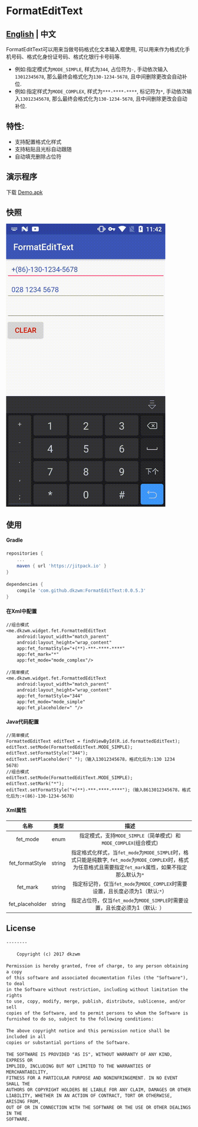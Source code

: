 # FormatEditText
## [English](https://github.com/dkzwm/FormatEditText/blob/master/README_EN.md) | 中文

FormatEditText可以用来当做号码格式化文本输入框使用, 可以用来作为格式化手机号码、格式化身份证号码、格式化银行卡号码等.    

- 例如:指定模式为`MODE_SIMPLE`, 样式为`344`, 占位符为`-`, 手动依次输入`13012345678`, 那么最终会格式化为`130-1234-5678`, 且中间删除更改会自动补位.
- 例如:指定样式为`MODE_COMPLEX`, 样式为`***-****-****`, 标记符为`*`, 手动依次输入`13012345678`, 那么最终会格式化为`130-1234-5678`, 且中间删除更改会自动补位.
## 特性:
 - 支持配置格式化样式
 - 支持粘贴且光标自动跟随
 - 自动填充删除占位符

## 演示程序
下载 [Demo.apk](https://raw.githubusercontent.com/dkzwm/FormatEditText/master/demo/demo.apk)    
## 快照
<img src='snapshot.gif'></img>
## 使用   
#### Gradle
```groovy
repositories {  
    ...
    maven { url 'https://jitpack.io' }  
}

dependencies {  
    compile 'com.github.dkzwm:FormatEditText:0.0.5.3'
}
``` 
#### 在Xml中配置
```
//组合模式
<me.dkzwm.widget.fet.FormattedEditText
    android:layout_width="match_parent"
    android:layout_height="wrap_content"
    app:fet_formatStyle="+(**)-***-****-****"
    app:fet_mark="*"
    app:fet_mode="mode_complex"/>

//简单模式
<me.dkzwm.widget.fet.FormattedEditText
    android:layout_width="match_parent"
    android:layout_height="wrap_content"
    app:fet_formatStyle="344"
    app:fet_mode="mode_simple"
    app:fet_placeholder=" "/>
```
####  Java代码配置
```
//简单模式
FormattedEditText editText = findViewById(R.id.formattedEditText);
editText.setMode(FormattedEditText.MODE_SIMPLE);
editText.setFormatStyle("344");
editText.setPlaceholder(" ");（输入13012345678，格式化后为:130 1234 5678）
//组合模式
editText.setMode(FormattedEditText.MODE_SIMPLE);
editText.setMark("*");
editText.setFormatStyle("+(**)-***-****-****");（输入8613012345678，格式化后为:+(86)-130-1234-5678）
```
#### Xml属性 
|名称|类型|描述|
|:---:|:---:|:---:|
|fet_mode|enum|指定模式，支持`MODE_SIMPLE`（简单模式）和`MODE_COMPLEX`(组合模式)|
|fet_formatStyle|string|指定格式化样式，当`fet_mode`为`MODE_SIMPLE`时，格式只能是纯数字, `fet_mode`为`MODE_COMPLEX`时，格式为任意格式且需要指定`fet_mark`属性，如果不指定那么默认为`*`|
|fet_mark|string|指定标记符，仅当`fet_mode`为`MODE_COMPLEX`时需要设置，且长度必须为1（默认:`*`）|
|fet_placeholder|string|指定占位符，仅当`fet_mode`为`MODE_SIMPLE`时需要设置，且长度必须为1（默认:` `）|

## License
	--------

    	Copyright (c) 2017 dkzwm

	Permission is hereby granted, free of charge, to any person obtaining a copy
	of this software and associated documentation files (the "Software"), to deal
	in the Software without restriction, including without limitation the rights
	to use, copy, modify, merge, publish, distribute, sublicense, and/or sell
	copies of the Software, and to permit persons to whom the Software is
	furnished to do so, subject to the following conditions:

	The above copyright notice and this permission notice shall be included in all
	copies or substantial portions of the Software.

	THE SOFTWARE IS PROVIDED "AS IS", WITHOUT WARRANTY OF ANY KIND, EXPRESS OR
	IMPLIED, INCLUDING BUT NOT LIMITED TO THE WARRANTIES OF MERCHANTABILITY,
	FITNESS FOR A PARTICULAR PURPOSE AND NONINFRINGEMENT. IN NO EVENT SHALL THE
	AUTHORS OR COPYRIGHT HOLDERS BE LIABLE FOR ANY CLAIM, DAMAGES OR OTHER
	LIABILITY, WHETHER IN AN ACTION OF CONTRACT, TORT OR OTHERWISE, ARISING FROM,
	OUT OF OR IN CONNECTION WITH THE SOFTWARE OR THE USE OR OTHER DEALINGS IN THE
	SOFTWARE.
